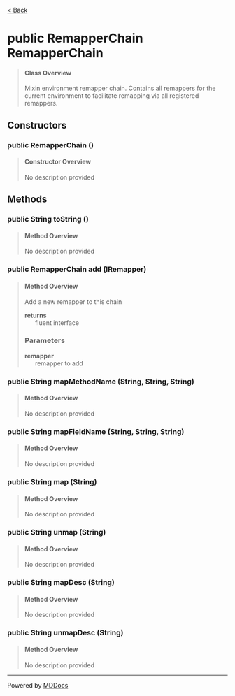 [< Back](../README.md)
# public RemapperChain RemapperChain #
>#### Class Overview ####
>Mixin environment remapper chain. Contains all remappers for the current
 environment to facilitate remapping via all registered remappers.
## Constructors ##
### public RemapperChain () ###
>#### Constructor Overview ####
>No description provided
>
## Methods ##
### public String toString () ###
>#### Method Overview ####
>No description provided
>
### public RemapperChain add (IRemapper) ###
>#### Method Overview ####
>Add a new remapper to this chain
>
>**returns**<br />
>&nbsp;&nbsp;&nbsp;&nbsp;&nbsp;&nbsp;fluent interface
>
>### Parameters ###
>**remapper**<br />
>&nbsp;&nbsp;&nbsp;&nbsp;&nbsp;&nbsp;remapper to add
>
### public String mapMethodName (String, String, String) ###
>#### Method Overview ####
>No description provided
>
### public String mapFieldName (String, String, String) ###
>#### Method Overview ####
>No description provided
>
### public String map (String) ###
>#### Method Overview ####
>No description provided
>
### public String unmap (String) ###
>#### Method Overview ####
>No description provided
>
### public String mapDesc (String) ###
>#### Method Overview ####
>No description provided
>
### public String unmapDesc (String) ###
>#### Method Overview ####
>No description provided
>

---
Powered by [MDDocs](https://github.com/VRCube/MDDocs)